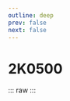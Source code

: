 ```yaml
---
outline: deep
prev: false
next: false
---
```

# 2K0500

::: raw
<ClientOnly>
    <ChipTables chips="2K0500" :fields="cpu_fields" />
</ClientOnly>
:::

<script setup>
    import ChipTables from "@/.vitepress/theme/components/ChipTables.vue"
    import cpu_fields from "@/.vitepress/theme/components/fields/cpu_fields.js"
</script>